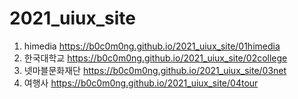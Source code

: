 # 2021_uiux_site
1. himedia https://b0c0m0ng.github.io/2021_uiux_site/01himedia
1. 한국대학교 https://b0c0m0ng.github.io/2021_uiux_site/02college
1. 넷마블문화재단 https://b0c0m0ng.github.io/2021_uiux_site/03net
1. 여행사 https://b0c0m0ng.github.io/2021_uiux_site/04tour